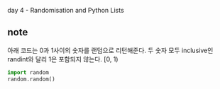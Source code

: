 day 4 - Randomisation and Python Lists

## note
아래 코드는 0과 1사이의 숫자를 랜덤으로 리턴해준다. 두 숫자 모두 inclusive인 randint와 달리 1은 포함되지 않는다. [0, 1)
```python
import random
random.random()
```
